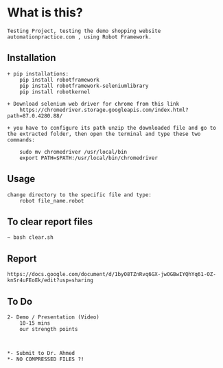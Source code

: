 # What is this?
    Testing Project, testing the demo shopping website automationpractice.com , using Robot Framework.

## Installation
    + pip installations:
        pip install robotframework
        pip install robotframework-seleniumlibrary
        pip install robotkernel

    + Download selenium web driver for chrome from this link
        https://chromedriver.storage.googleapis.com/index.html?path=87.0.4280.88/

    + you have to configure its path unzip the downloaded file and go to the extracted folder, then open the terminal and type these two commands:

        sudo mv chromedriver /usr/local/bin
        export PATH=$PATH:/usr/local/bin/chromedriver

## Usage
    change directory to the specific file and type:
        robot file_name.robot

## To clear report files
    ~ bash clear.sh

## Report
    https://docs.google.com/document/d/1byO8TZnRvq6GX-jwOGBwIYQhYq61-OZ-knSr4uFEoEk/edit?usp=sharing

## To Do
    2- Demo / Presentation (Video)
        10-15 mins
        our strength points



    *- Submit to Dr. Ahmed
    *- NO COMPRESSED FILES ?!